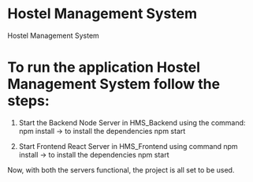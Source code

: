 # Hostel Management System
 Hostel Management System

# To run the application Hostel Management System follow the steps: 

1) Start the Backend Node Server in HMS_Backend using the command:
 npm install -> to install the dependencies
 npm start

2) Start Frontend React Server in HMS_Frontend using command
 npm install -> to install the dependencies
 npm start

Now, with both the servers functional, the project is all set to be used.
